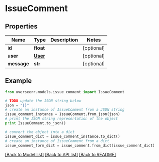 # IssueComment


## Properties

Name | Type | Description | Notes
------------ | ------------- | ------------- | -------------
**id** | **float** |  | [optional] 
**user** | [**User**](User.md) |  | [optional] 
**message** | **str** |  | [optional] 

## Example

```python
from overseerr.models.issue_comment import IssueComment

# TODO update the JSON string below
json = "{}"
# create an instance of IssueComment from a JSON string
issue_comment_instance = IssueComment.from_json(json)
# print the JSON string representation of the object
print IssueComment.to_json()

# convert the object into a dict
issue_comment_dict = issue_comment_instance.to_dict()
# create an instance of IssueComment from a dict
issue_comment_form_dict = issue_comment.from_dict(issue_comment_dict)
```
[[Back to Model list]](../README.md#documentation-for-models) [[Back to API list]](../README.md#documentation-for-api-endpoints) [[Back to README]](../README.md)


